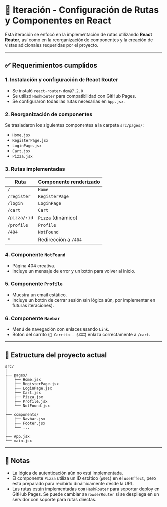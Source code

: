 # 🧩 Iteración - Configuración de Rutas y Componentes en React

Esta iteración se enfocó en la implementación de rutas utilizando **React Router**, así como en la reorganización de componentes y la creación de vistas adicionales requeridas por el proyecto.

---

## ✅ Requerimientos cumplidos

### 1. Instalación y configuración de React Router

- Se instaló `react-router-dom@7.2.0`
- Se utilizó `HashRouter` para compatibilidad con GitHub Pages.
- Se configuraron todas las rutas necesarias en `App.jsx`.

### 2. Reorganización de componentes

Se trasladaron los siguientes componentes a la carpeta `src/pages/`:

- `Home.jsx`
- `RegisterPage.jsx`
- `LoginPage.jsx`
- `Cart.jsx`
- `Pizza.jsx`

### 3. Rutas implementadas

| Ruta         | Componente renderizado |
| ------------ | ---------------------- |
| `/`          | `Home`                 |
| `/register`  | `RegisterPage`         |
| `/login`     | `LoginPage`            |
| `/cart`      | `Cart`                 |
| `/pizza/:id` | `Pizza` (dinámico)     |
| `/profile`   | `Profile`              |
| `/404`       | `NotFound`             |
| `*`          | Redirección a `/404`   |

### 4. Componente `NotFound`

- Página 404 creativa.
- Incluye un mensaje de error y un botón para volver al inicio.

### 5. Componente `Profile`

- Muestra un email estático.
- Incluye un botón de cerrar sesión (sin lógica aún, por implementar en futuras iteraciones).

### 6. Componente `Navbar`

- Menú de navegación con enlaces usando `Link`.
- Botón del carrito (`🛒 Carrito - $XXX`) enlaza correctamente a `/cart`.

---

## 📁 Estructura del proyecto actual

```
src/
│
├── pages/
│   ├── Home.jsx
│   ├── RegisterPage.jsx
│   ├── LoginPage.jsx
│   ├── Cart.jsx
│   ├── Pizza.jsx
│   ├── Profile.jsx
│   └── NotFound.jsx
│
├── components/
│   ├── Navbar.jsx
│   ├── Footer.jsx
│   └── ...
│
├── App.jsx
└── main.jsx
```

---

## 📌 Notas

- La lógica de autenticación aún no está implementada.
- El componente `Pizza` utiliza un ID estático (`p001`) en el `useEffect`, pero está preparado para recibirlo dinámicamente desde la URL.
- Las rutas están implementadas con `HashRouter` para soportar deploy en GitHub Pages. Se puede cambiar a `BrowserRouter` si se despliega en un servidor con soporte para rutas directas.

